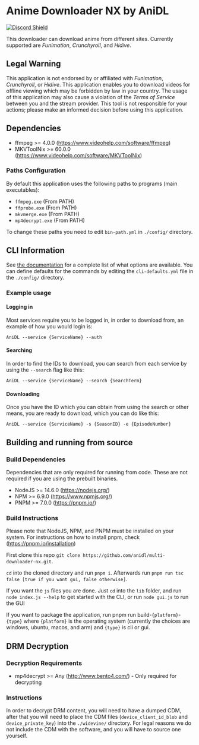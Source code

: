 # Anime Downloader NX by AniDL

[![Discord Shield](https://discord.com/api/guilds/884479461997805568/widget.png?style=banner2)](https://discord.gg/qEpbWen5vq)

This downloader can download anime from different sites. Currently supported are *Funimation*, *Crunchyroll*, and *Hidive*.

## Legal Warning

This application is not endorsed by or affiliated with *Funimation*, *Crunchyroll*, or *Hidive*. This application enables you to download videos for offline viewing which may be forbidden by law in your country. The usage of this application may also cause a violation of the *Terms of Service* between you and the stream provider. This tool is not responsible for your actions; please make an informed decision before using this application.

## Dependencies

* ffmpeg >= 4.0.0 (https://www.videohelp.com/software/ffmpeg)
* MKVToolNix >= 60.0.0 (https://www.videohelp.com/software/MKVToolNix)

### Paths Configuration

By default this application uses the following paths to programs (main executables):

* `ffmpeg.exe` (From PATH)
* `ffprobe.exe` (From PATH)
* `mkvmerge.exe` (From PATH)
* `mp4decrypt.exe` (From PATH)

To change these paths you need to edit `bin-path.yml` in `./config/` directory.

## CLI Information

See [the documentation](https://github.com/anidl/multi-downloader-nx/blob/master/docs/DOCUMENTATION.md) for a complete list of what options are available. You can define defaults for the commands by editing the `cli-defaults.yml` file in the `./config/` directory.

### Example usage

#### Logging in

Most services require you to be logged in, in order to download from, an example of how you would login is:

```shell
AniDL --service {ServiceName} --auth
```

#### Searching

In order to find the IDs to download, you can search from each service by using the `--search` flag like this:

```shell
AniDL --service {ServiceName} --search {SearchTerm}
```

#### Downloading

Once you have the ID which you can obtain from using the search or other means, you are ready to download, which you can do like this:

```shell
AniDL --service {ServiceName} -s {SeasonID} -e {EpisodeNumber}
```

## Building and running from source

### Build Dependencies

Dependencies that are only required for running from code. These are not required if you are using the prebuilt binaries.

* NodeJS >= 14.6.0 (https://nodejs.org/)
* NPM >= 6.9.0 (https://www.npmjs.org/)
* PNPM >= 7.0.0 (https://pnpm.io/)

### Build Instructions

Please note that NodeJS, NPM, and PNPM must be installed on your system. For instructions on how to install pnpm, check (https://pnpm.io/installation)

First clone this repo `git clone https://github.com/anidl/multi-downloader-nx.git`.

`cd` into the cloned directory and run `pnpm i`.
Afterwards run `pnpm run tsc false [true if you want gui, false otherwise]`.

If you want the `js` files you are done. Just `cd` into the `lib` folder, and run `node index.js --help` to get started with the CLI, or run `node gui.js` to run the GUI

If you want to package the application, run pnpm run build-`{platform}`-`{type}` where `{platform}` is the operating system (currently the choices are windows, ubuntu, macos, and arm) and `{type}` is cli or gui.

## DRM Decryption

### Decryption Requirements

* mp4decrypt >= Any (http://www.bento4.com/) - Only required for decrypting

### Instructions

In order to decrypt DRM content, you will need to have a dumped CDM, after that you will need to place the CDM files (`device_client_id_blob` and `device_private_key`) into the `./widevine/` directory. For legal reasons we do not include the CDM with the software, and you will have to source one yourself.
